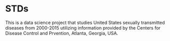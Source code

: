 # STDs
This is a data science project that studies United States sexually transmitted diseases from 2000-2015 utilizing information provided by the Centers for Disease Control and Prvention, Atlanta, Georgia, USA.
